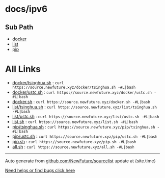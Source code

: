
# docs/ipv6


## Sub Path

* [docker](docker/)
* [list](list/)
* [pip](pip/)

# All Links


* [docker/tsinghua.sh](docker/tsinghua.sh) : `curl https://source.newfuture.xyz/docker/tsinghua.sh -#L|bash`
* [docker/ustc.sh](docker/ustc.sh) : `curl https://source.newfuture.xyz/docker/ustc.sh -#L|bash`
* [docker.sh](docker.sh) : `curl https://source.newfuture.xyz/docker.sh -#L|bash`
* [list/tsinghua.sh](list/tsinghua.sh) : `curl https://source.newfuture.xyz/list/tsinghua.sh -#L|bash`
* [list/ustc.sh](list/ustc.sh) : `curl https://source.newfuture.xyz/list/ustc.sh -#L|bash`
* [list.sh](list.sh) : `curl https://source.newfuture.xyz/list.sh -#L|bash`
* [pip/tsinghua.sh](pip/tsinghua.sh) : `curl https://source.newfuture.xyz/pip/tsinghua.sh -#L|bash`
* [pip/ustc.sh](pip/ustc.sh) : `curl https://source.newfuture.xyz/pip/ustc.sh -#L|bash`
* [pip.sh](pip.sh) : `curl https://source.newfuture.xyz/pip.sh -#L|bash`
* [all.sh](all.sh) : `curl https://source.newfuture.xyz/all.sh -#L|bash`

---

Auto generate from [github.com/NewFuture/sourcelist](https://github.com/NewFuture/sourcelist) update at {site.time}



[Need helps or find bugs click here ](https://github.com/NewFuture/sourcelist/issues)

